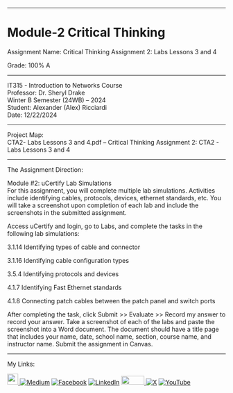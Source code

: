 ﻿-----------------------------------------------------------------------------------------------------------------------------
# Module-2 Critical Thinking 
Assignment Name: Critical Thinking Assignment 2: Labs Lessons 3 and 4  

Grade: 100% A

-----------------------------------------------------------------------------------------------------------------------------

IT315 - Introduction to Networks Course  
Professor: Dr. Sheryl Drake  
Winter B Semester (24WB) – 2024  
Student: Alexander (Alex) Ricciardi  
Date: 12/22/2024  

-----------------------------------------------------------------------------------------------------------------------------

Project Map:   
CTA2- Labs Lessons 3 and 4.pdf – Critical Thinking Assignment 2: CTA2 - Labs Lessons 3 and 4  

-----------------------------------------------------------------------------------------------------------------------------

The Assignment Direction:    

Module #2: uCertify Lab Simulations  
For this assignment, you will complete multiple lab simulations.   Activities include identifying cables, protocols, devices, ethernet standards, etc. You will take a screenshot upon completion of each lab and include the screenshots in the submitted assignment.  

Access uCertify and login, go to Labs, and complete the tasks in the following lab simulations:

3.1.14 Identifying types of cable and connector

3.1.16 Identifying cable configuration types

3.5.4 Identifying protocols and devices

4.1.7 Identifying Fast Ethernet standards

4.1.8 Connecting patch cables between the patch panel and switch ports

After completing the task, click Submit >> Evaluate >> Record my answer to record your answer. Take a screenshot of each of the labs and paste the screenshot into a Word document. The document should have a title page that includes your name, date, school name, section, course name, and instructor name. Submit the assignment in Canvas.  

-----------------------------------------------------------------------------------------------------------------------------

My Links:   

<span><a href="https://www.alexomegapy.com" target="_blank"><img width="25" height="25" src="https://github.com/user-attachments/assets/a8e0ea66-5d8f-43b3-8fff-2c3d74d57f53"></span>    [![Medium](https://img.shields.io/badge/Medium-12100E?style=for-the-badge&logo=medium&logoColor=whit)](https://medium.com/@alex.omegapy)    [![Facebook](https://img.shields.io/badge/Facebook-%231877F2.svg?logo=Facebook&logoColor=white)](https://www.facebook.com/profile.php?id=100089638857137)    [![LinkedIn](https://img.shields.io/badge/LinkedIn-%230077B5.svg?logo=linkedin&logoColor=white)](https://linkedin.com/in/alex-ricciardi)    <span><a href="https://www.threads.net/@alexomegapy?hl=en" target="_blank"><img width="53" height="20" src="https://github.com/user-attachments/assets/58c9e833-4501-42e4-b4fe-39ffafba99b2"></span>    [![X](https://img.shields.io/badge/X-black.svg?logo=X&logoColor=white)](https://x.com/AlexOmegapy)    [![YouTube](https://img.shields.io/badge/YouTube-%23FF0000.svg?logo=YouTube&logoColor=white)](https://www.youtube.com/channel/UC4rMaQ7sqywMZkfS1xGh2AA) 


